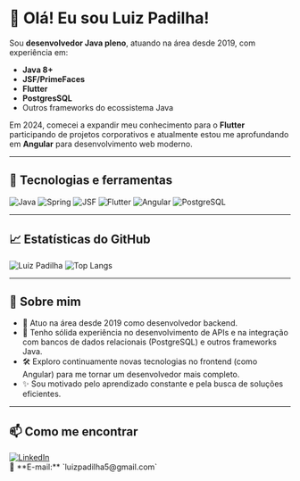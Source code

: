 # 👋 Olá! Eu sou Luiz Padilha!

Sou **desenvolvedor Java pleno**, atuando na área desde 2019, com experiência em:
- **Java 8+**
- **JSF/PrimeFaces**
- **Flutter**
- **PostgresSQL**
- Outros frameworks do ecossistema Java

Em 2024, comecei a expandir meu conhecimento para o **Flutter** participando de projetos corporativos e atualmente estou me aprofundando em **Angular** para desenvolvimento web moderno.

---

## 🚀 Tecnologias e ferramentas

![Java](https://img.shields.io/badge/Java-ED8B00?style=for-the-badge&logo=java&logoColor=white)
![Spring](https://img.shields.io/badge/Spring-6DB33F?style=for-the-badge&logo=spring&logoColor=white)
![JSF](https://img.shields.io/badge/JSF-3776AB?style=for-the-badge&logo=java&logoColor=white)
![Flutter](https://img.shields.io/badge/Flutter-02569B?style=for-the-badge&logo=flutter&logoColor=white)
![Angular](https://img.shields.io/badge/Angular-DD0031?style=for-the-badge&logo=angular&logoColor=white)
![PostgreSQL](https://img.shields.io/badge/PostgreSQL-336791?style=for-the-badge&logo=postgresql&logoColor=white)

---

## 📈 Estatísticas do GitHub

![Luiz Padilha](https://github-readme-stats.vercel.app/api?username=luizpadilha&show_icons=true&theme=radical)
![Top Langs](https://github-readme-stats.vercel.app/api/top-langs/?username=luizpadilha&layout=compact&theme=radical)

---

## 💬 Sobre mim

- 📅 Atuo na área desde 2019 como desenvolvedor backend.
- 🚀 Tenho sólida experiência no desenvolvimento de APIs e na integração com bancos de dados relacionais (PostgreSQL) e outros frameworks Java.
- 🛠️ Exploro continuamente novas tecnologias no frontend (como Angular) para me tornar um desenvolvedor mais completo.
- ✨ Sou motivado pelo aprendizado constante e pela busca de soluções eficientes.

---

## 📫 Como me encontrar

<a href="https://www.linkedin.com/in/luizhenriquepadilha77/" target="_blank">
  <img src="https://img.shields.io/badge/LinkedIn-blue?style=for-the-badge&logo=linkedin&logoColor=white" alt="LinkedIn">
</a>

<br/>
📧 **E-mail:**  
`luizpadilha5@gmail.com`
